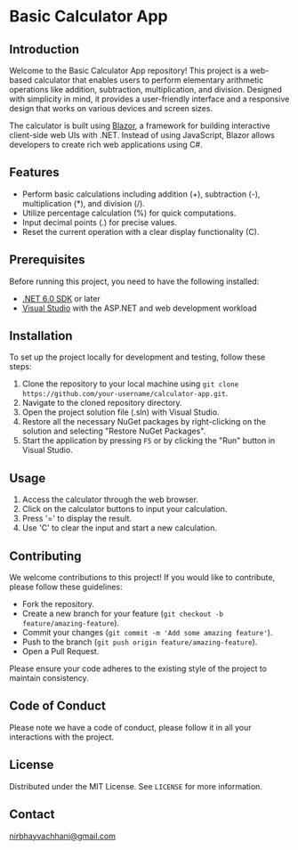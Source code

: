 # Basic Calculator App

## Introduction

Welcome to the Basic Calculator App repository! This project is a web-based calculator that enables users to perform elementary arithmetic operations like addition, subtraction, multiplication, and division. Designed with simplicity in mind, it provides a user-friendly interface and a responsive design that works on various devices and screen sizes.

The calculator is built using [Blazor](https://dotnet.microsoft.com/apps/aspnet/web-apps/blazor), a framework for building interactive client-side web UIs with .NET. Instead of using JavaScript, Blazor allows developers to create rich web applications using C#.

## Features

- Perform basic calculations including addition (+), subtraction (-), multiplication (*), and division (/).
- Utilize percentage calculation (%) for quick computations.
- Input decimal points (.) for precise values.
- Reset the current operation with a clear display functionality (C).

## Prerequisites

Before running this project, you need to have the following installed:

- [.NET 6.0 SDK](https://dotnet.microsoft.com/download) or later
- [Visual Studio](https://visualstudio.microsoft.com/) with the ASP.NET and web development workload

## Installation

To set up the project locally for development and testing, follow these steps:

1. Clone the repository to your local machine using `git clone https://github.com/your-username/calculator-app.git`.
2. Navigate to the cloned repository directory.
3. Open the project solution file (.sln) with Visual Studio.
4. Restore all the necessary NuGet packages by right-clicking on the solution and selecting "Restore NuGet Packages".
5. Start the application by pressing `F5` or by clicking the "Run" button in Visual Studio.

## Usage

1. Access the calculator through the web browser.
2. Click on the calculator buttons to input your calculation.
3. Press '=' to display the result.
4. Use 'C' to clear the input and start a new calculation.

## Contributing

We welcome contributions to this project! If you would like to contribute, please follow these guidelines:

- Fork the repository.
- Create a new branch for your feature (`git checkout -b feature/amazing-feature`).
- Commit your changes (`git commit -m 'Add some amazing feature'`).
- Push to the branch (`git push origin feature/amazing-feature`).
- Open a Pull Request.

Please ensure your code adheres to the existing style of the project to maintain consistency.

## Code of Conduct

Please note we have a code of conduct, please follow it in all your interactions with the project.

## License

Distributed under the MIT License. See `LICENSE` for more information.

## Contact
nirbhayvachhani@gmail.com

